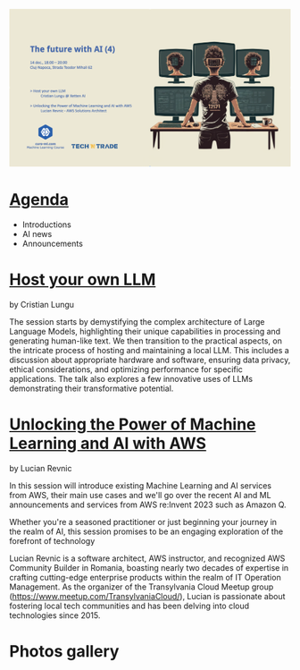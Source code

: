 ![poster.png](session_4_poster.png)

# [Agenda](agenda.pdf)

* Introductions
* AI news
* Announcements

# [Host your own LLM](agenda.pdf)
by Cristian Lungu

The session starts by demystifying the complex architecture of Large  Language Models, highlighting their unique capabilities in processing  and generating human-like text. We then transition to the practical  aspects, on the intricate process of hosting and  maintaining a local LLM. This includes a discussion about  appropriate hardware and software, ensuring data privacy, ethical  considerations, and optimizing performance for specific applications.  The talk also explores a few innovative uses of LLMs  demonstrating their transformative potential. 



# [Unlocking the Power of Machine Learning and AI with AWS]()
by Lucian Revnic

In this session will introduce existing Machine Learning and AI services from AWS, their main use cases and 
we'll go over the recent AI and ML announcements and services from AWS re:Invent 2023 such as Amazon Q. 

Whether you're a seasoned practitioner or just beginning your journey in the realm of AI, this session promises to be an engaging exploration of the forefront of technology


Lucian Revnic is a software architect, AWS instructor, and recognized AWS Community Builder in Romania, boasting nearly two decades of expertise in crafting cutting-edge enterprise products within the realm of IT Operation Management. 
As the organizer of the Transylvania Cloud Meetup group (https://www.meetup.com/TransylvaniaCloud/), Lucian is passionate about fostering local tech communities and has been delving into cloud technologies since 2015.

# Photos gallery




